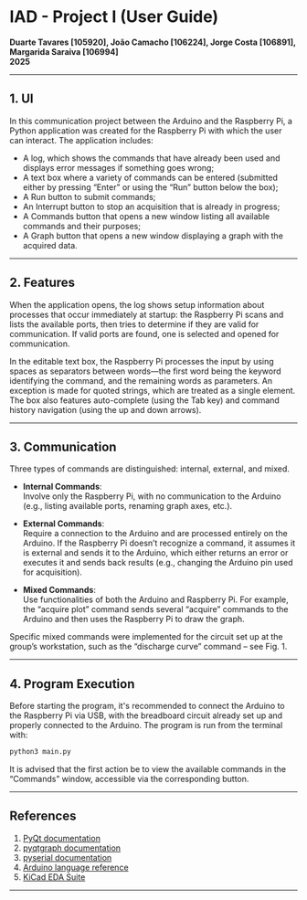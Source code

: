 
# IAD - Project I (User Guide)

**Duarte Tavares [105920], João Camacho [106224], Jorge Costa [106891], Margarida Saraiva [106994]**  
**2025**

---

## 1. UI

In this communication project between the Arduino and the Raspberry Pi, a Python application was created for the Raspberry Pi with which the user can interact. The application includes:

- A log, which shows the commands that have already been used and displays error messages if something goes wrong;
- A text box where a variety of commands can be entered (submitted either by pressing “Enter” or using the “Run” button below the box);
- A Run button to submit commands;
- An Interrupt button to stop an acquisition that is already in progress;
- A Commands button that opens a new window listing all available commands and their purposes;
- A Graph button that opens a new window displaying a graph with the acquired data.

---

## 2. Features

When the application opens, the log shows setup information about processes that occur immediately at startup: the Raspberry Pi scans and lists the available ports, then tries to determine if they are valid for communication. If valid ports are found, one is selected and opened for communication.

In the editable text box, the Raspberry Pi processes the input by using spaces as separators between words—the first word being the keyword identifying the command, and the remaining words as parameters. An exception is made for quoted strings, which are treated as a single element. The box also features auto-complete (using the Tab key) and command history navigation (using the up and down arrows).

---

## 3. Communication

Three types of commands are distinguished: internal, external, and mixed.

- **Internal Commands**:  
  Involve only the Raspberry Pi, with no communication to the Arduino (e.g., listing available ports, renaming graph axes, etc.).

- **External Commands**:  
  Require a connection to the Arduino and are processed entirely on the Arduino. If the Raspberry Pi doesn’t recognize a command, it assumes it is external and sends it to the Arduino, which either returns an error or executes it and sends back results (e.g., changing the Arduino pin used for acquisition).

- **Mixed Commands**:  
  Use functionalities of both the Arduino and Raspberry Pi. For example, the “acquire plot” command sends several “acquire” commands to the Arduino and then uses the Raspberry Pi to draw the graph.

Specific mixed commands were implemented for the circuit set up at the group’s workstation, such as the “discharge curve” command – see Fig. 1.

---

## 4. Program Execution

Before starting the program, it's recommended to connect the Arduino to the Raspberry Pi via USB, with the breadboard circuit already set up and properly connected to the Arduino. The program is run from the terminal with:

```bash
python3 main.py
```

It is advised that the first action be to view the available commands in the “Commands” window, accessible via the corresponding button.

---

## References

1. [PyQt documentation](https://doc.qt.io/qtforpython-5/contents.html)  
2. [pyqtgraph documentation](https://pyqtgraph.readthedocs.io/en/latest/index.html)  
3. [pyserial documentation](https://pyserial.readthedocs.io/en/latest/)  
4. [Arduino language reference](https://docs.arduino.cc/language-reference/)  
5. [KiCad EDA Suite](https://www.kicad.org/)  

---
